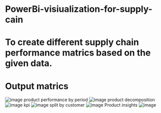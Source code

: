 # PowerBi-visiualization-for-supply-cain
# To create different supply chain performance matrics based on the given data.
# Output matrics 
![image](https://user-images.githubusercontent.com/61402686/198932914-09464c04-9616-44b8-a342-ecc611320516.png)
product performance by period
![image](https://user-images.githubusercontent.com/61402686/198935029-8b00716d-03b2-4787-abb5-38d8a9dd60b4.png)
product decomposition
![image](https://user-images.githubusercontent.com/61402686/198935257-0447f671-3cb5-4bd4-83b5-7a7ca12a4046.png)
kpi
![image](https://user-images.githubusercontent.com/61402686/198933081-2fcdf993-1842-4ca6-adc2-2853e49332d2.png)
split by customer
![image](https://user-images.githubusercontent.com/61402686/198934462-f47fba31-6268-4319-93fa-834dd633062f.png)
Product insights
![image](https://user-images.githubusercontent.com/61402686/198934743-8de95e15-4dd3-4602-8419-74b36ff61f30.png)



